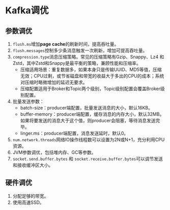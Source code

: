 # Kafka调优

## 参数调优

1. `flush.ms`增加**page cache**的刷新时间，提高吞吐量。
2. `flush.messages`控制多少条消息触发一次刷新，增加可提高吞吐量。
3. `compression.type`消息压缩策略。常见的压缩策略有Gzip、Snappy、Lz4 和 Zstd，其中Zstd和Snappy是最平衡的策略，兼顾性能和压缩率。
    - 压缩适用场景：重复数据多，如果本身只是传输UUID、MD5等值，压缩无效；CPU过剩，或节省磁盘和带宽的收益大于多出的CPU的成本；系统对压缩时略微增加的延迟无要求。
    - 压缩配置适用于Broker和Topic两个级别，Topic级别配置会覆盖Broker级别配置。
4. 批量发送参数：
   - batch-size：producer端配置，批量发送消息的大小，默认16KB。
   - buffer-memory：producer端配置，缓存消息的内存大小，默认32MB。如果将要发送的消息大于这个值，则producer会阻塞，等待消息发送完毕。
   - linger.ms：producer端配置，消息发送延时，默认0。
5. `num.network.threads`网络IO操作线程数可以设置为2N或N+1，充分利用CPU资源。
6. JVM参数调优，包括堆内存、GC等参数。
7. `socket.send.buffer.bytes` 和 `socket.receive.buffer.bytes`可以调节发送和接收缓冲区大小。

## 硬件调优

1. 分配足够的带宽。
2. 使用高速SSD。